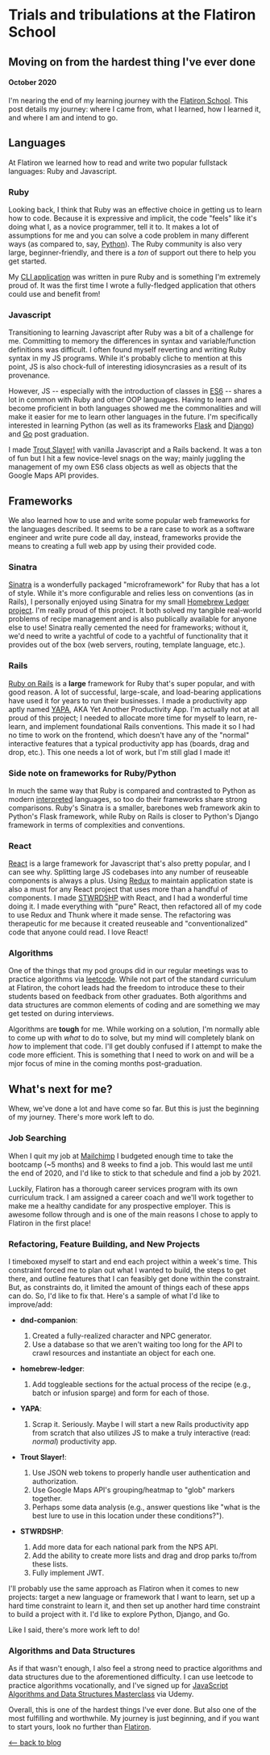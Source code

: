 # Trials and tribulations at the Flatiron School
## Moving on from the hardest thing I've ever done
#### October 2020

I'm nearing the end of my learning journey with the [Flatiron School](https://flatironschool.com/). This post details my journey: where I came from, what I learned, how I learned it, and where I am and intend to go.

## Languages
At Flatiron we learned how to read and write two popular fullstack languages: Ruby and Javascript.

### Ruby
Looking back, I think that Ruby was an effective choice in getting us to learn how to code. Because it is expressive and implicit, the code "feels" like it's doing what I, as a novice programmer, tell it to. It makes a lot of assumptions for me and you can solve a code problem in many different ways (as compared to, say, [Python](https://www.python.org/dev/peps/pep-0020/)). The Ruby community is also very large, beginner-friendly, and there is a *ton* of support out there to help you get started.

My [CLI application](https://github.com/mkopsho/dnd-companion) was written in pure Ruby and is something I'm extremely proud of. It was the first time I wrote a fully-fledged application that others could use and benefit from!

### Javascript
Transitioning to learning Javascript after Ruby was a bit of a challenge for me. Committing to memory the differences in syntax and variable/function definitions was difficult. I often found myself reverting and writing Ruby syntax in my JS programs. While it's probably cliche to mention at this point, JS is also chock-full of interesting idiosyncrasies as a result of its provenance.

However, JS -- especially with the introduction of classes in [ES6](http://es6-features.org/#ClassDefinition) -- shares a lot in common with Ruby and other OOP languages. Having to learn and become proficient in both languages showed me the commonalities and will make it easier for me to learn other languages in the future. I'm specifically interested in learning Python (as well as its frameworks [Flask](https://flask.palletsprojects.com/en/1.1.x/) and [Django](https://www.djangoproject.com/)) and [Go](https://golang.org/) post graduation.

I made [Trout Slayer!](https://github.com/mkopsho/trout-slayer) with vanilla Javascript and a Rails backend. It was a ton of fun but I hit a few novice-level snags on the way; mainly juggling the management of my own ES6 class objects as well as objects that the Google Maps API provides.

## Frameworks
We also learned how to use and write some popular web frameworks for the languages described. It seems to be a rare case to work as a software engineer and write pure code all day, instead, frameworks provide the means to creating a full web app by using their provided code.

### Sinatra
[Sinatra](http://sinatrarb.com/) is a wonderfully packaged "microframework" for Ruby that has a lot of style. While it's more configurable and relies less on conventions (as in Rails), I personally enjoyed using Sinatra for my small [Homebrew Ledger project](https://homebrew-ledger.herokuapp.com/). I'm really proud of this project. It both solved my tangible real-world problems of recipe management and is also publically available for anyone else to use! Sinatra really cemented the need for frameworks; without it, we'd need to write a yachtful of code to a yachtful of functionality that it provides out of the box (web servers, routing, template language, etc.).

### Rails
[Ruby on Rails](https://rubyonrails.org/) is a **large** framework for Ruby that's super popular, and with good reason. A lot of successful, large-scale, and load-bearing applications have used it for years to run their businesses. I made a productivity app aptly named [YAPA](https://github.com/mkopsho/yapa), AKA Yet Another Productivity App. I'm actually not at all proud of this project; I needed to allocate more time for myself to learn, re-learn, and implement foundational Rails conventions. This made it so I had no time to work on the frontend, which doesn't have any of the "normal" interactive features that a typical productivity app has (boards, drag and drop, etc.). This one needs a lot of work, but I'm still glad I made it!

### Side note on frameworks for Ruby/Python
In much the same way that Ruby is compared and contrasted to Python as modern [interpreted](https://en.wikipedia.org/wiki/Interpreted_language) languages, so too do their frameworks share strong comparisons. Ruby's Sinatra is a smaller, barebones web framework akin to Python's Flask framework, while Ruby on Rails is closer to Python's Django framework in terms of complexities and conventions.

### React
[React](https://reactjs.org/) is a large framework for Javascript that's also pretty popular, and I can see why. Splitting large JS codebases into any number of reuseable components is always a plus. Using [Redux](https://redux.js.org/) to maintain application state is also a must for any React project that uses more than a handful of components. I made [STWRDSHP](https://github.com/mkopsho/stwrdshp) with React, and I had a wonderful time doing it. I made everything with "pure" React, then refactored all of my code to use Redux and Thunk where it made sense. The refactoring was therapeutic for me because it created reuseable and "conventionalized" code that anyone could read. I love React!

### Algorithms
One of the things that my pod groups did in our regular meetings was to practice algorithms via [leetcode](https://leetcode.com/). While not part of the standard curriculum at Flatiron, the cohort leads had the freedom to introduce these to their students based on feedback from other graduates. Both algorithms and data structures are common elements of coding and are something we may get tested on during interviews.

Algorithms are **tough** for me. While working on a solution, I'm normally able to come up with *what* to do to solve, but my mind will completely blank on *how* to implement that code. I'll get doubly confused if I attempt to make the code more efficient. This is something that I need to work on and will be a mjor focus of mine in the coming months post-graduation.

## What's next for me?
Whew, we've done a lot and have come so far. But this is just the beginning of my journey. There's more work left to do.

### Job Searching
When I quit my job at [Mailchimp](https://mailchimp.com/) I budgeted enough time to take the bootcamp (~5 months) and 8 weeks to find a job. This would last me until the end of 2020, and I'd like to stick to that schedule and find a job by 2021.

Luckily, Flatiron has a thorough career services program with its own curriculum track. I am assigned a career coach and we'll work together to make me a healthy candidate for any prospective employer. This is awesome follow through and is one of the main reasons I chose to apply to Flatiron in the first place!

### Refactoring, Feature Building, and New Projects
I timeboxed myself to start and end each project within a week's time. This constraint forced me to plan out what I wanted to build, the steps to get there, and outline features that I can feasibly get done within the constraint. But, as constraints do, it limited the amount of things each of these apps can do. So, I'd like to fix that. Here's a sample of what I'd like to improve/add:

* **dnd-companion**:
    1. Created a fully-realized character and NPC generator.
    2. Use a database so that we aren't waiting too long for the API to crawl resources and instantiate an object for each one.

* **homebrew-ledger**:
    1. Add toggleable sections for the actual process of the recipe (e.g., batch or infusion sparge) and form for each of those.

* **YAPA**: 
    1. Scrap it. Seriously. Maybe I will start a new Rails productivity app from scratch that also utilizes JS to make a truly interactive (read: *normal*) productivity app.

* **Trout Slayer!**:
    1. Use JSON web tokens to properly handle user authentication and authorization.
    2. Use Google Maps API's grouping/heatmap to "glob" markers together.
    3. Perhaps some data analysis (e.g., answer questions like "what is the best lure to use in this location under these conditions?").

* **STWRDSHP**:
    1. Add more data for each national park from the NPS API.
    2. Add the ability to create more lists and drag and drop parks to/from these lists.
    3. Fully implement JWT.

I'll probably use the same approach as Flatiron when it comes to new projects: target a new language or framework that I want to learn, set up a hard time constraint to learn it, and then set up another hard time constraint to build a project with it. I'd like to explore Python, Django, and Go.

Like I said, there's more work left to do!

### Algorithms and Data Structures
As if that wasn't enough, I also feel a strong need to practice algorithms and data structures due to the aforementioned difficulty. I can use leetcode to practice algorithms vocationally, and I've signed up for [JavaScript Algorithms and Data Structures Masterclass](https://www.udemy.com/course/js-algorithms-and-data-structures-masterclass/) via Udemy.

Overall, this is one of the hardest things I've ever done. But also one of the most fulfilling and worthwhile. My journey is just beginning, and if you want to start yours, look no further than [Flatiron](https://flatironschool.com/).


[⟵   back to blog](./blog-home.html)
